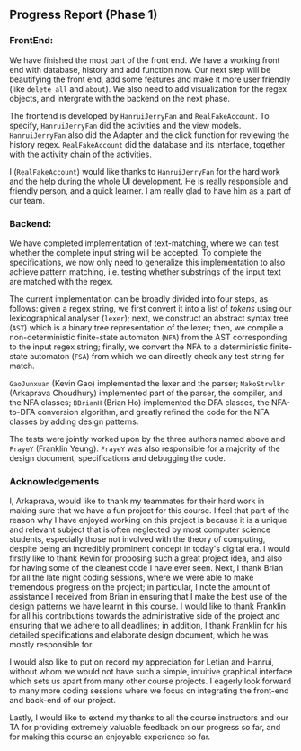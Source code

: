 ## Progress Report (Phase 1)
### FrontEnd: 

We have finished the most part of the front end. We have a working front end with database, history and add function now. 
Our next step will be beautifying the front end, add some features and make it more user friendly (like `delete all` and `about`).
We also need to add visualization for the regex objects, and intergrate with the backend on the next phase. 

The frontend is developed by `HanruiJerryFan` and `RealFakeAccount`.
To specify, `HanruiJerryFan` did the activities and the view models.
`HanruiJerryFan` also did the Adapter and the click function for reviewing the history regex.
`RealFakeAccount` did the database and its interface, together with the activity chain of the activities.

I (`RealFakeAccount`) would like thanks to `HanruiJerryFan` for the hard work and the help during the whole UI development.
He is really responsible and friendly person, and a quick learner. I am really glad to have him as a part of our team.

### Backend:

We have completed implementation of text-matching, where we can test whether the complete input string will be accepted.
To complete the specifications, we now only need to generalize this implementation to also achieve pattern matching, i.e.
testing whether substrings of the input text are matched with the regex.

The current implementation can be broadly divided into four steps, as follows: given a regex string, we first convert it 
into a list of *tokens* using our lexicographical analyser (``lexer``); next, we construct an abstract syntax tree 
(``AST``) which is a binary tree representation of the lexer; then, we compile a non-deterministic finite-state automaton
(``NFA``) from the AST corresponding to the input regex string; finally, we convert the NFA to a deterministic 
finite-state automaton (``FSA``) from which we can directly check any test string for match.

`GaoJunxuan` (Kevin Gao) implemented the lexer and the parser; `MakoStrwlkr` (Arkaprava Choudhury) implemented part of 
the parser, the compiler, and the NFA classes; `BBrianH` (Brian Ho) implemented the DFA classes, the NFA-to-DFA 
conversion algorithm, and greatly refined the code for the NFA classes by adding design patterns.

The tests were jointly worked upon by the three authors named above and `FrayeY` (Franklin Yeung). `FrayeY` was also 
responsible for a majority of the design document, specifications and debugging the code.

### Acknowledgements

I, Arkaprava, would like to thank my teammates for their hard work in making sure that we have a fun project for this 
course. I feel that part of the reason why I have enjoyed working on this project is because it is a unique and relevant
subject that is often neglected by most computer science students, especially those not involved with the theory of computing,
despite being an incredibly prominent concept in today's digital era. I would firstly like to thank Kevin for proposing
such a great project idea, and also for having some of the cleanest code I have ever seen. Next, I thank Brian for all the late night coding sessions, where we were able to make tremendous progress on the project; in particular,
I note the amount of assistance I received from Brian in ensuring that I make the best use of the design patterns we have
learnt in this course. I would like to thank Franklin for all his contributions towards the administrative side of the project
and ensuring that we adhere to all deadlines; in addition, I thank Franklin for his detailed specifications and elaborate
design document, which he was mostly responsible for.

I would also like to put on record my appreciation for Letian and Hanrui, without whom we would not have such a simple,
intuitive graphical interface which sets us apart from many other course projects. I eagerly look forward to many more coding
sessions where we focus on integrating the front-end and back-end of our project.

Lastly, I would like to extend my thanks to all the course instructors and our TA for providing extremely valuable feedback
on our progress so far, and for making this course an enjoyable experience so far.